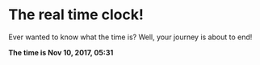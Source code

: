 # The real time clock!

Ever wanted to know what the time is? Well, your journey is about to end!

**The time is Nov 10, 2017, 05:31**